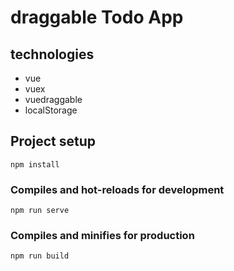 # draggable Todo App

## technologies

* vue
* vuex
* vuedraggable
* localStorage


## Project setup
```
npm install
```

### Compiles and hot-reloads for development
```
npm run serve
```

### Compiles and minifies for production
```
npm run build
```
